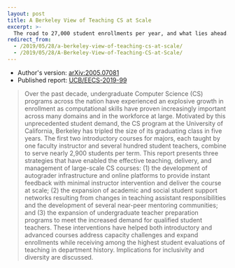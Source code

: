 ```yaml
---
layout: post
title: A Berkeley View of Teaching CS at Scale
excerpt: >-
  The road to 27,000 student enrollments per year, and what lies ahead.
redirect_from:
  - /2019/05/28/a-berkeley-view-of-teaching-cs-at-scale/
  - /2019/05/28/A-Berkeley-View-of-Teaching-CS-at-Scale/
---
```


- Author's version: [arXiv:2005.07081](https://arxiv.org/abs/2005.07081)
- Published report: [UCB/EECS-2019-99](https://www2.eecs.berkeley.edu/Pubs/TechRpts/2019/EECS-2019-99.html)

> Over the past decade, undergraduate Computer Science (CS) programs across the nation have experienced an explosive growth in enrollment as computational skills have proven increasingly important across many domains and in the workforce at large. Motivated by this unprecedented student demand, the CS program at the University of California, Berkeley has tripled the size of its graduating class in five years. The first two introductory courses for majors, each taught by one faculty instructor and several hundred student teachers, combine to serve nearly 2,900 students per term. This report presents three strategies that have enabled the effective teaching, delivery, and management of large-scale CS courses: (1) the development of autograder infrastructure and online platforms to provide instant feedback with minimal instructor intervention and deliver the course at scale; (2) the expansion of academic and social student support networks resulting from changes in teaching assistant responsibilities and the development of several near-peer mentoring communities; and (3) the expansion of undergraduate teacher preparation programs to meet the increased demand for qualified student teachers. These interventions have helped both introductory and advanced courses address capacity challenges and expand enrollments while receiving among the highest student evaluations of teaching in department history. Implications for inclusivity and diversity are discussed.

